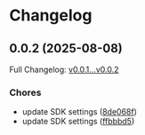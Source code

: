 # Changelog

## 0.0.2 (2025-08-08)

Full Changelog: [v0.0.1...v0.0.2](https://github.com/HideMail/hidemail-sdk-ts/compare/v0.0.1...v0.0.2)

### Chores

* update SDK settings ([8de068f](https://github.com/HideMail/hidemail-sdk-ts/commit/8de068f09d911eef63f6e94953ed05edba901a5e))
* update SDK settings ([ffbbbd5](https://github.com/HideMail/hidemail-sdk-ts/commit/ffbbbd5cd53f9a2f4eb6b52f5e48de4aa48f7b72))
